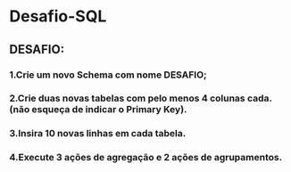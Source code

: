 # Desafio-SQL
## DESAFIO:
### 1.Crie um novo Schema com nome DESAFIO;
### 2.Crie duas novas tabelas com pelo menos 4 colunas cada. (não esqueça de indicar o Primary Key).
### 3.Insira 10 novas linhas em cada tabela.
### 4.Execute 3 ações de agregação e 2 ações de agrupamentos.
